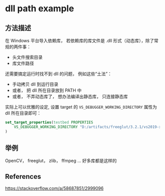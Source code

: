 # dll path example

## 方法描述
在 Windows 平台导入依赖库， 若依赖库的库文件是 .dll 形式（动态库），除了常规的两件事：
- 头文件搜索目录
- 库文件路径

还需要搞定运行时找不到 dll 的问题， 例如这些“土法”：
- 手动拷贝 dll 到运行目录
- 或者， 把 dll 所在目录放到 PATH 中
- 或者， 不弄动态库了， 想办法编译出静态库， 只连接静态库

实际上可以优雅的设定, 设置 target 的 `VS_DEBUGGER_WORKING_DIRECTORY` 属性为 dll 所在目录即可：

```cmake
set_target_properties(testbed PROPERTIES
    VS_DEBUGGER_WORKING_DIRECTORY "D:/artifacts/freeglut/3.2.1/vs2019-x64/bin"
)
```

## 举例
OpenCV， freeglut， zlib， ffmpeg ... 好多库都是这样的

## References
https://stackoverflow.com/a/58687851/2999096